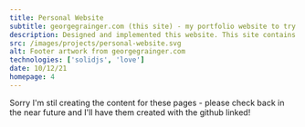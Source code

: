 ```yaml
---
title: Personal Website
subtitle: georgegrainger.com (this site) - my portfolio website to try and show off!
description: Designed and implemented this website. This site contains nice animations, particularly when switching between dark and light modes. It also includes page transitions and use of the Spotify API.
src: /images/projects/personal-website.svg
alt: Footer artwork from georgegrainger.com
technologies: ['solidjs', 'love']
date: 10/12/21
homepage: 4
---
```


Sorry I'm stil creating the content for these pages - please check back in the near future and I'll have them created with the github linked!
